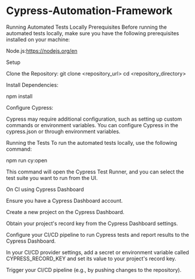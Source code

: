 # Cypress-Automation-Framework

Running Automated Tests Locally
Prerequisites
Before running the automated tests locally, make sure you have the following prerequisites installed on your machine:

Node.js:https://nodejs.org/en

Setup

Clone the Repository:
git clone <repository_url>
cd <repository_directory>

Install Dependencies:

npm install

Configure Cypress:

Cypress may require additional configuration, such as setting up custom commands or environment variables. You can configure Cypress in the cypress.json or through environment variables.

Running the Tests
To run the automated tests locally, use the following command:

npm run cy:open

This command will open the Cypress Test Runner, and you can select the test suite you want to run from the UI.

On CI using Cypress Dashboard

Ensure you have a Cypress Dashboard account.

Create a new project on the Cypress Dashboard.

Obtain your project's record key from the Cypress Dashboard settings.

Configure your CI/CD pipeline to run Cypress tests and report results to the Cypress Dashboard.

In your CI/CD provider settings, add a secret or environment variable called CYPRESS_RECORD_KEY and set its value to your project's record key.

Trigger your CI/CD pipeline (e.g., by pushing changes to the repository).
